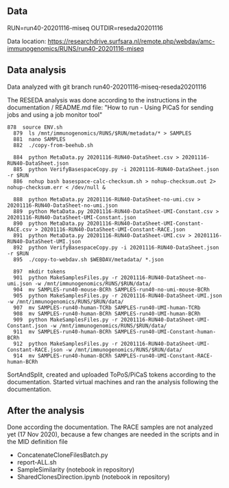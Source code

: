 ## Data

RUN=run40-20201116-miseq
OUTDIR=reseda20201116

Data location: https://researchdrive.surfsara.nl/remote.php/webdav/amc-immunogenomics/RUNS/run40-20201116-miseq

## Data analysis

Data analyzed with git branch run40-20201116-miseq-reseda20201116

The RESEDA analysis was done according to the instructions in the documentation / README.md file: "How to run - Using PiCaS for sending jobs and using a job monitor tool"

```
878  source ENV.sh 
  879  ls /mnt/immunogenomics/RUNS/$RUN/metadata/* > SAMPLES 
  881  nano SAMPLES 
  882  ./copy-from-beehub.sh 

  884  python MetaData.py 20201116-RUN40-DataSheet.csv > 20201116-RUN40-DataSheet.json
  885  python VerifyBasespaceCopy.py -i 20201116-RUN40-DataSheet.json -r $RUN 
  886  nohup bash basespace-calc-checksum.sh > nohup-checksum.out 2> nohup-checksum.err < /dev/null &

  888  python MetaData.py 20201116-RUN40-DataSheet-no-umi.csv > 20201116-RUN40-DataSheet-no-umi.json
  889  python MetaData.py 20201116-RUN40-DataSheet-UMI-Constant.csv > 20201116-RUN40-DataSheet-UMI-Constant.json
  890  python MetaData.py 20201116-RUN40-DataSheet-UMI-Constant-RACE.csv > 20201116-RUN40-DataSheet-UMI-Constant-RACE.json
  891  python MetaData.py 20201116-RUN40-DataSheet-UMI.csv > 20201116-RUN40-DataSheet-UMI.json
  892  python VerifyBasespaceCopy.py -i 20201116-RUN40-DataSheet.json -r $RUN 
  895  ./copy-to-webdav.sh $WEBDAV/metadata/ *.json

  897  mkdir tokens
  901  python MakeSamplesFiles.py -r 20201116-RUN40-DataSheet-no-umi.json -w /mnt/immunogenomics/RUNS/$RUN/data/
  904  mv SAMPLES-run40-mouse-BCRh SAMPLES-run40-no-umi-mouse-BCRh
  905  python MakeSamplesFiles.py -r 20201116-RUN40-DataSheet-UMI.json -w /mnt/immunogenomics/RUNS/$RUN/data/
  907  mv SAMPLES-run40-human-TCRb SAMPLES-run40-UMI-human-TCRb
  908  mv SAMPLES-run40-human-BCRh SAMPLES-run40-UMI-human-BCRh
  909  python MakeSamplesFiles.py -r 20201116-RUN40-DataSheet-UMI-Constant.json -w /mnt/immunogenomics/RUNS/$RUN/data/
  911  mv SAMPLES-run40-human-BCRh SAMPLES-run40-UMI-Constant-human-BCRh
  912  python MakeSamplesFiles.py -r 20201116-RUN40-DataSheet-UMI-Constant-RACE.json -w /mnt/immunogenomics/RUNS/$RUN/data/
  914  mv SAMPLES-run40-human-BCRh SAMPLES-run40-UMI-Constant-RACE-human-BCRh
```

SortAndSplit, created and uploaded ToPoS/PiCaS tokens according to the documentation. Started virtual machines and ran the analysis following the documentation.

## After the analysis

Done according the documentation. The RACE samples are not analyzed yet (17 Nov 2020), because a few changes are needed in the scripts and in the MID definition file

* ConcatenateCloneFilesBatch.py
* report-ALL.sh
* SampleSimilarity (notebook in repository)
* SharedClonesDirection.ipynb (notebook in repository)
